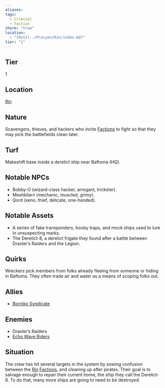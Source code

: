 ```yaml
---
aliases: 
tags:
  - Criminal
  - faction
share: "true"
location:
  - "[Rin](../Procyon/Rin/index.md)"
tier: "1"
---
```

## Tier

1

## Location

[Rin](../Procyon/Rin/index.md)

## Nature
Scavengers, thieves, and hackers who incite [Factions](./index.md) to fight so that they may pick the battlefields clean later.

## Turf
Makeshift base inside a derelict ship near Baftoma (HQ).

## Notable NPCs
- Bobby-O (wizard-class hacker, arrogant, trickster).
- Meshkilarn (mechanic, muscled, grimy).
- Qord (xeno, thief, delicate, one-handed).

## Notable Assets
- A series of fake transponders, booby traps, and mock ships used to lure in unsuspecting marks.
- The Derelict-8, a derelict frigate they found after a battle between Draxler’s Raiders and the Legion.

## Quirks
Wreckers pick members from folks already fleeing from someone or hiding in Baftoma. They often trade air and water as a means of scoping folks out.

## Allies
- [Borniko Syndicate](./Borniko%20Syndicate.md)

## Enemies
- Draxler’s Raiders
- [Echo Wave Riders](./Echo%20Wave%20Riders.md)

## Situation
The crew has hit several targets in the system by sowing confusion between the [Rin](../Procyon/Rin/index.md) [Factions](./index.md), and cleaning up after pirates. Their goal is to salvage enough to repair their current home, the ship they call the Derelict-8. To do that, many more ships are going to need to be destroyed.
